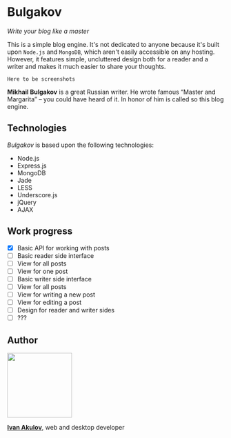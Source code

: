 # Bulgakov

*Write your blog like a master*

This is a simple blog engine. It's not dedicated to anyone because it's built upon `Node.js` and `MongoDB`, which aren't easily accessible on any hosting. However, it features simple, uncluttered design both for a reader and a writer and makes it much easier to share your thoughts.

`Here to be screenshots`

**Mikhail Bulgakov** is a great Russian writer. He wrote famous “Master and Margarita” ­­­– you could have heard of it. In honor of him is called so this blog engine.

## Technologies

*Bulgakov* is based upon the following technologies:

- Node.js
- Express.js
- MongoDB
- Jade
- LESS
- Underscore.js
- jQuery
- AJAX

## Work progress

- [x] Basic API for working with posts
- [ ] Basic reader side interface
 - [ ] View for all posts
 - [ ] View for one post
- [ ] Basic writer side interface
 - [ ] View for all posts
 - [ ] View for writing a new post
 - [ ] View for editing a post
- [ ] Design for reader and writer sides
- [ ] ???

## Author

<img src="http://i.imgur.com/4moEENe.jpg" width="150">

**[Ivan Akulov](http://ivanakulov.name)**, web and desktop developer
